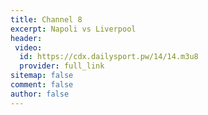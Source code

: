 ```yaml
---
title: Channel 8
excerpt: Napoli vs Liverpool
header:
 video:
  id: https://cdx.dailysport.pw/14/14.m3u8
  provider: full_link
sitemap: false
comment: false
author: false
---
```


